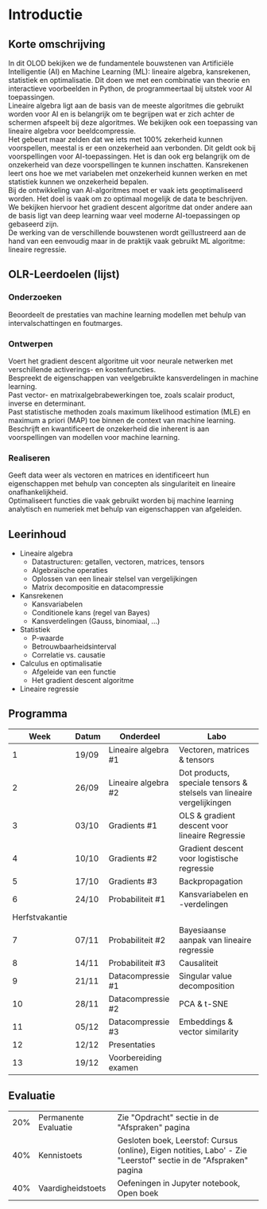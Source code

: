 # Introductie
## Korte omschrijving
In dit OLOD bekijken we de fundamentele bouwstenen van Artificiële Intelligentie (AI) en Machine Learning (ML): lineaire algebra, kansrekenen, statistiek en optimalisatie. Dit doen we met een combinatie van theorie en interactieve voorbeelden in Python, de programmeertaal bij uitstek voor AI toepassingen.  
Lineaire algebra ligt aan de basis van de meeste algoritmes die gebruikt worden voor AI en is belangrijk om te begrijpen wat er zich achter de schermen afspeelt bij deze algoritmes. We bekijken ook een toepassing van lineaire algebra voor beeldcompressie.  
Het gebeurt maar zelden dat we iets met 100% zekerheid kunnen voorspellen, meestal is er een onzekerheid aan verbonden. Dit geldt ook bij
voorspellingen voor AI-toepassingen. Het is dan ook erg belangrijk om de onzekerheid van deze voorspellingen te kunnen inschatten. Kansrekenen leert
ons hoe we met variabelen met onzekerheid kunnen werken en met statistiek kunnen we onzekerheid bepalen.  
Bij de ontwikkeling van AI-algoritmes moet er vaak iets geoptimaliseerd worden. Het doel is vaak om zo optimaal mogelijk de data te beschrijven. We
bekijken hiervoor het gradient descent algoritme dat onder andere aan de basis ligt van deep learning waar veel moderne AI-toepassingen op gebaseerd
zijn.  
De werking van de verschillende bouwstenen wordt geïllustreerd aan de hand van een eenvoudig maar in de praktijk vaak gebruikt ML algoritme: lineaire
regressie.

## OLR-Leerdoelen (lijst)
### Onderzoeken
Beoordeelt de prestaties van machine learning modellen met behulp van intervalschattingen en foutmarges.
### Ontwerpen
Voert het gradient descent algoritme uit voor neurale netwerken met verschillende activerings- en kostenfuncties.  
Bespreekt de eigenschappen van veelgebruikte kansverdelingen in machine learning.  
Past vector- en matrixalgebrabewerkingen toe, zoals scalair product, inverse en determinant.  
Past statistische methoden zoals maximum likelihood estimation (MLE) en maximum a priori (MAP) toe binnen de context van machine learning.  
Beschrijft en kwantificeert de onzekerheid die inherent is aan voorspellingen van modellen voor machine learning.  
### Realiseren
Geeft data weer als vectoren en matrices en identificeert hun eigenschappen met behulp van concepten als singulariteit en lineaire onafhankelijkheid.  
Optimaliseert functies die vaak gebruikt worden bij machine learning analytisch en numeriek met behulp van eigenschappen van afgeleiden.  

## Leerinhoud
- Lineaire algebra
    - Datastructuren: getallen, vectoren, matrices, tensors
    - Algebraïsche operaties
    - Oplossen van een lineair stelsel van vergelijkingen
    - Matrix decompositie en datacompressie
- Kansrekenen
    - Kansvariabelen
    - Conditionele kans (regel van Bayes)
    - Kansverdelingen (Gauss, binomiaal, ...)
- Statistiek
    - P-waarde
    - Betrouwbaarheidsinterval
    - Correlatie vs. causatie
- Calculus en optimalisatie
    - Afgeleide van een functie
    - Het gradient descent algoritme
- Lineaire regressie

## Programma
| Week  | Datum | Onderdeel | Labo |
|-------|-------|----------|----------|
| 1     | 19/09 |   Lineaire algebra #1   |   Vectoren, matrices & tensors   |
| 2     | 26/09 |   Lineaire algebra #2   |   Dot products, speciale tensors & stelsels van lineaire vergelijkingen   |
| 3     | 03/10 |   Gradients #1    |   OLS & gradient descent voor lineaire Regressie   |
| 4     | 10/10 |   Gradients #2   |   Gradient descent voor logistische regressie   |
| 5     | 17/10 |   Gradients #3   |   Backpropagation   |
| 6     | 24/10 |   Probabiliteit #1   |   Kansvariabelen en -verdelingen   |
| Herfstvakantie
| 7     | 07/11 |   Probabiliteit #2   |   Bayesiaanse aanpak van lineaire regressie   |
| 8     | 14/11 |   Probabiliteit #3   |   Causaliteit   |
| 9     | 21/11 |   Datacompressie #1   |   Singular value decomposition   |
| 10    | 28/11 |   Datacompressie #2   |   PCA & t-SNE   |
| 11    | 05/12 |   Datacompressie #3 |   Embeddings & vector similarity   |
| 12    | 12/12 |   Presentaties   |      |
| 13    | 19/12 |   Voorbereiding examen   |      |

## Evaluatie
|   |   |   |
|---|---|---|
| 20% | Permanente Evaluatie | Zie "Opdracht" sectie in de "Afspraken" pagina  |
| 40% | Kennistoets | Gesloten boek, Leerstof: Cursus (online), Eigen notities, Labo' - Zie "Leerstof" sectie in de "Afspraken" pagina |
| 40% | Vaardigheidstoets | Oefeningen in Jupyter notebook, Open boek |
